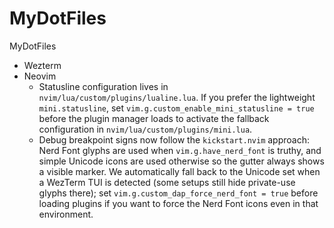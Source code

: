 # MyDotFiles



MyDotFiles



* Wezterm
* Neovim
  * Statusline configuration lives in `nvim/lua/custom/plugins/lualine.lua`. If you
    prefer the lightweight `mini.statusline`, set `vim.g.custom_enable_mini_statusline = true`
    before the plugin manager loads to activate the fallback configuration in
    `nvim/lua/custom/plugins/mini.lua`.
  * Debug breakpoint signs now follow the `kickstart.nvim` approach: Nerd Font glyphs are
    used when `vim.g.have_nerd_font` is truthy, and simple Unicode icons are used otherwise so
    the gutter always shows a visible marker. We automatically fall back to the Unicode set when
    a WezTerm TUI is detected (some setups still hide private-use glyphs there); set
    `vim.g.custom_dap_force_nerd_font = true` before loading plugins if you want to force the
    Nerd Font icons even in that environment.
